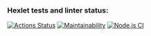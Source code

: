### Hexlet tests and linter status:
[![Actions Status](https://github.com/poludnev/frontend-project-lvl4/workflows/hexlet-check/badge.svg)](https://github.com/poludnev/frontend-project-lvl4/actions)
[![Maintainability](https://api.codeclimate.com/v1/badges/c56cabca16740e20dec3/maintainability)](https://codeclimate.com/github/poludnev/frontend-project-lvl4/maintainability)
[![Node.js CI](https://github.com/poludnev/frontend-project-lvl4/actions/workflows/node.js.yml/badge.svg)](https://github.com/poludnev/frontend-project-lvl4/actions/workflows/node.js.yml)
